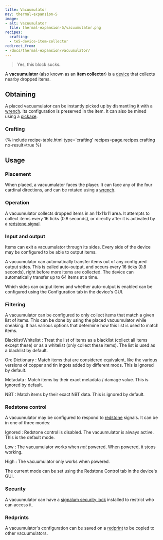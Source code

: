 ```yaml
---
title: Vacuumulator
nav: thermal-expansion-5
image:
- alt: Vacuumulator
  file: thermal-expansion-5/vacuumulator.png
recipes:
  crafting:
  - te5-device-item-collector
redirect_from:
- /docs/thermal-expansion/vacuumulator/
---
```


> Yes, this block sucks.


A **vacuumulator** (also known as an **item collector**) is a
[device](/docs/thermal-expansion-5/devices/) that collects nearby dropped items.


Obtaining
---------

A placed vacuumulator can be instantly picked up by dismantling it with a
[wrench](/docs/wrenches/). Its configuration is preserved in the item. It can
also be mined using a [pickaxe](https://minecraft.gamepedia.com/Pickaxe).

### Crafting
{% include recipe-table.html type='crafting' recipes=page.recipes.crafting no-result=true %}


Usage
-----

### Placement
When placed, a vacuumulator faces the player. It can face any of the four
cardinal directions, and can be rotated using a [wrench](/docs/wrenches/).

### Operation
A vacuumulator collects dropped items in an 11x11x11 area. It attempts to
collect items every 16 ticks (0.8 seconds), or directly after it is activated by
a [redstone signal](#redstone-control).

### Input and output
Items can exit a vacuumulator through its sides. Every side of the device may be
configured to be able to output items.

A vacuumulator can automatically transfer items out of any configured output
sides. This is called auto-output, and occurs every 16 ticks (0.8 seconds),
right before more items are collected. The device can automatically transfer up
to 64 items at a time.

Which sides can output items and whether auto-output is enabled can be
configured using the Configuration tab in the device's GUI.

### Filtering
A vacuumulator can be configured to only collect items that match a given list
of items. This can be done by using the placed vacuumulator while sneaking. It
has various options that determine how this list is used to match items.

Blacklist/Whitelist
: Treat the list of items as a blacklist (collect all items except these) or as
a whitelist (only collect these items). The list is used as a blacklist by
default.

Ore Dictionary
: Match items that are considered equivalent, like the various versions of
copper and tin ingots added by different mods. This is ignored by default.

Metadata
: Match items by their exact metadata / damage value. This is ignored by
default.

NBT
: Match items by their exact NBT data. This is ignored by default.

### Redstone control
A vacuumulator may be configured to respond to
[redstone](https://minecraft.gamepedia.com/Redstone) signals. It can be in one
of three modes:

Ignored
: Redstone control is disabled. The vacuumulator is always active. This is the
default mode.

Low
: The vacuumulator works when *not* powered. When powered, it stops working.

High
: The vacuumulator only works when powered.

The current mode can be set using the Redstone Control tab in the device's GUI.

### Security
A vacuumulator can have a [signalum security
lock](/docs/thermal-foundation-2/signalum-security-lock/) installed to restrict
who can access it.

### Redprints
A vacuumulator's configuration can be saved on a
[redprint](/docs/thermal-foundation-2/redprint/) to be copied to other
vacuumulators.
